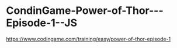 # CondinGame-Power-of-Thor---Episode-1--JS
https://www.codingame.com/training/easy/power-of-thor-episode-1
